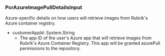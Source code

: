 ### PcrAzureImagePullDetailsInput
Azure-specific details on how users will retrieve images from Rubrik's Azure container registry.

- customerAppId: System.String
  - The app ID of the user's Azure app that will retrieve images from Rubrik's Azure Container Registry. This app will be granted azurePull permissions to the repository.
